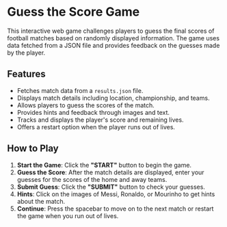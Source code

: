# Guess the Score Game

This interactive web game challenges players to guess the final scores of football matches based on randomly displayed information. The game uses data fetched from a JSON file and provides feedback on the guesses made by the player.

## Features

- Fetches match data from a `results.json` file.
- Displays match details including location, championship, and teams.
- Allows players to guess the scores of the match.
- Provides hints and feedback through images and text.
- Tracks and displays the player's score and remaining lives.
- Offers a restart option when the player runs out of lives.

## How to Play

1. **Start the Game**: Click the **"START"** button to begin the game.
2. **Guess the Score**: After the match details are displayed, enter your guesses for the scores of the home and away teams.
3. **Submit Guess**: Click the **"SUBMIT"** button to check your guesses.
4. **Hints**: Click on the images of Messi, Ronaldo, or Mourinho to get hints about the match.
5. **Continue**: Press the spacebar to move on to the next match or restart the game when you run out of lives.


